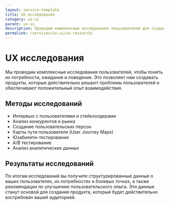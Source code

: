 ```yaml
---
layout: service-template
title: UX исследования
category: ux-ui
parent: ux-ui
description: Проводим комплексные исследования пользователей для создания продуктов, которые действительно отвечают их потребностям и ожиданиям.
permalink: /services/ux-ui/ux-research/
---
```


# UX исследования

Мы проводим комплексные исследования пользователей, чтобы понять их потребности, ожидания и поведение. Это позволяет нам создавать продукты, которые действительно решают проблемы пользователей и обеспечивают положительный опыт взаимодействия.

## Методы исследований

- Интервью с пользователями и стейкхолдерами
- Анализ конкурентов и рынка
- Создание пользовательских персон
- Карты пути пользователя (User Journey Maps)
- Юзабилити-тестирование
- A/B тестирование
- Анализ аналитических данных

## Результаты исследований

По итогам исследований вы получите структурированные данные о ваших пользователях, их потребностях и болевых точках, а также рекомендации по улучшению пользовательского опыта. Эти данные станут основой для создания продукта, который будет действительно востребован вашей аудиторией.
